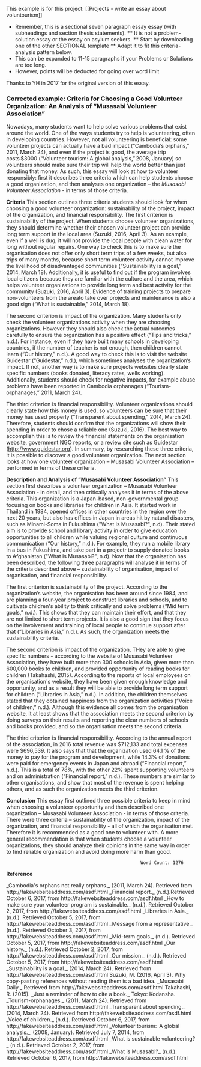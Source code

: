 This example is for this project: [[Projects - write an essay about voluntourism]]
* Remember, this is a sectional seven paragraph essay essay (with subheadings and section thesis statements). 
** It is not a problem-solution essay or the essay on asylum seekers. 
** Start by downloading one of the other SECTIONAL template
** Adapt it to fit this criteria-analysis pattern below. 
* This can be expanded to 11-15 paragraphs if your Problems or Solutions are too long. 
* However, points will be deducted for going over word limit

Thanks to YH in 2017 for the original version of this essay. 



### Corrected example: Criteria for Choosing a Good Volunteer Organization: An Analysis of “Musasabi Volunteer Association”

<example>
 
Nowadays, many students want to help solve various problems that exist around the world. One of the ways students try to help is volunteering, often in developing countries. However, not all volunteering is beneficial: some volunteer projects can actually have a bad impact (“Cambodia’s orphans,” 2011, March 24), and even if the project is good, the average trip costs $3000  (“Volunteer tourism: A global analysis,” 2008, January) so volunteers should make sure their trip will help the world better than just donating that money. As such, this essay will look at how to volunteer responsibly: first it describes three criteria which can help students choose a good organization, and then analyses one organization – the <em>Musasabi Volunteer Association</em> - in terms of those criteria. 
  
<strong>Criteria </strong>
 This section outlines three criteria students should look for when choosing a good volunteer organization: sustainability of the project, impact of the organization, and financial responsibility. The first criterion is sustainability of the project. When students choose volunteer organizations, they should determine whether their chosen volunteer project can provide long term support in the local area (Suzuki, 2016, April 3). As an example, even if a well is dug, it will not provide the local people with clean water for long without regular repairs. One way to check this is to make sure the organisation does not offer only short term trips of a few weeks, but also trips of many months, because short term volunteer activity cannot improve the livelihood of disadvantaged communities (“Sustainability is a goal,” 2014, March 18). Additionally, it is useful to find out if the program involves local citizens because they are familiar with the culture and the area, which helps volunteer organizations to provide long term and best activity for the community (Suzuki, 2016, April 3). Evidence of training projects to prepare non-volunteers from the areato take over projects and maintenance is also a good sign (“What is sustainable,” 2014, March 18). 
 
 The second criterion is impact of the organization. Many students only check the volunteer organizations activity when they are choosing organizations. However they should also check the actual outcomes carefully to ensure the organization has a positive effect (“Tips and tricks,” n.d.). For instance, even if they have built many schools in developing countries, if the number of teacher is not enough, then children cannot learn (“Our history,” n.d.). A good way to check this is to visit the website Guidestar (“Guidestar,” n.d.), which sometimes analyses the organization’s impact. If not, another way is to make sure projects websites clearly state specific numbers (books donated, literacy rates, wells working). Additionally, students should check for negative impacts, for example abuse problems have been reported in Cambodia orphanages (“Tourism-orphanages,” 2011, March 24). 

 The third criterion is financial responsibility. Volunteer organizations should clearly state how this money is used, so volunteers can be sure that their money has used properly (“Transparent about spending,” 2014, March 24). Therefore, students should confirm that the organizations will show their spending in order to chose a reliable one (Suzuki, 2016). The best way to accomplish this is to review the financial statements on the organisation website, government NGO reports, or a review site such as Guidestar (http://www.guidestar.org). In summary, by researching these three criteria, it is possible to discover a good volunteer organization. The next section looks at how one volunteer organization – Musasabi Volunteer Association – performed in terms of these criteria. 
 
<strong>Description and Analysis of “Musasabi Volunteer Association”</strong>
This section first describes a volunteer organization – Musasabi Volunteer Association - in detail, and then critically analyses it in terms of the above criteria. This organization is a Japan-based, non-governmental group focusing on books and libraries for children in Asia. It started work in Thailand in 1984, opened offices in other countries in the region over the next 20 years, but also has offices in Japan in areas hit by natural disasters, such as Minami-Soma in Fukushima ("What is Musasabi?", n.d). Their stated aim is to provide school and library activity in order to give education opportunities to all children while valuing regional culture and continuous communication (“Our history,” n.d.). For example, they run a mobile library in a bus in Fukushima, and take part in a projectr to supply donated books to Afghanistan ("What is Musasabi?", n.d). Now that the organisation has been described, the following three paragraphs will analyse it in terms of the criteria described above – sustainability of organisation, impact of organisation, and financial responsibility. 

The first criterion is sustainability of the project. According to the organization’s website, the organisation has been around since 1984, and are planning a four-year project to construct libraries and schools, and to cultivate children's ability to think critically and solve problems (“Mid term goals,” n.d.). This shows that they can maintain their effort, and that they are not limited to short term projects. It is also a good sign that they focus on the involvement and training of local people to continue support after that (“Libraries in Asia,” n.d.). As such, the organization meets the sustainability criteria. 

The second criterion is impact of the organization. THey are able to give specific numbers - according to the website of Musasabi Volunteer Association, they have built more than 300 schools in Asia, given more than 600,000 books to children, and provided opportunity of reading books for children (Takahashi, 2015). According to the reports of local employees on the organisation's website, they have been given enough knowledge and opportunity, and as a result they will be able to provide long term support for children (“Libraries in Asia,” n.d.). In addition, the children themselves stated that they obtained happiness from the organization activities (“Voice of children,” n.d.). Although this evidence all comes from the organisation website, it at least shows that the association meets the second criterion by doing surveys on their results and reporting the clear numbers of schools and books provided, and so the organisation meets the second criteria. 

The third criterion is financial responsibility. According to the annual report of the association, in 2016 total revenue was $712,133 and total expenses were $696,539. It also says that that the organization used 64.1 % of the money to pay for the program and development, while 14.3% of donations were paid for emergency events in Japan and abroad (“Financial report,” n.d.). This is a total of 78%, with the other 22% spent supporting volunteers and on administration (“Financial report,” n.d.). These numbers are similar to other organisations, and show that most of the revenue is spent helping others, and as such the organization meets the third criterion.
  
<strong>Conclusion</strong>
This essay first outlined three possible criteria to keep in mind when choosing a volunteer opportunity and then described one organization – Musasabi Volunteer Association - in terms of those criteria. There were three criteria – sustainability of the organization, impact of the organization, and financial responsibility - all of which the organisation met. Therefore it is recommended as a good one to volunteer with. A more general recommendation is that when students choose a volunteer organizations, they should analyze their opinions in the same way in order to find reliable organization and avoid doing more harm than good.
      
                                                      Word Count: 1276
<strong>Reference</strong>
</example>


<ref>
_Cambodia's orphans not really orphans._ (2011, March 24). Retrieved from http://fakewebsiteaddress.com/asdf.html
_Financial report._ (n.d.).Retrieved October 6, 2017, from http://fakewebsiteaddress.com/asdf.html
_How to make sure your volunteer program is sustainable._ (n.d.). Retrieved October 2, 2017, from http://fakewebsiteaddress.com/asdf.html
_Libraries in Asia._ (n.d.). Retrieved October 5, 2017, from http://fakewebsiteaddress.com/asdf.html
_Message from a representative._ (n.d.). Retrieved October 3, 2017, from http://fakewebsiteaddress.com/asdf.html
_Mid-term goals._ (n.d.). Retrieved October 5, 2017, from http://fakewebsiteaddress.com/asdf.html
_Our history._ (n.d.). Retrieved October 2, 2017, from http://fakewebsiteaddress.com/asdf.html
_Our mission._ (n.d.). Retrieved October 5, 2017, from http://fakewebsiteaddress.com/asdf.html 
_Sustainability is a goal._ (2014, March 24). Retrieved from http://fakewebsiteaddress.com/asdf.html
Suzuki, M. (2016, April 3). Why copy-pasting references without reading them is a bad idea. _Musasabi Daily._ Retrieved from http://fakewebsiteaddress.com/asdf.html
Takahashi, R. (2015). _Just a reminder of how to cite a book._ Tokyo: Kodansha. 
_Tourism-orphanages._ (2011, March 24). Retrieved from http://fakewebsiteaddress.com/asdf.html
_Transparent about spending._ (2014, March 24). Retrieved from http://fakewebsiteaddress.com/asdf.html
_Voice of children._ (n.d.). Retrieved October 6, 2017, from http://fakewebsiteaddress.com/asdf.html
_Volunteer tourism:  A global analysis._  (2008, January). Retrieved July 7, 2014, from http://fakewebsiteaddress.com/asdf.html
_What is sustainable volunteering?_ (n.d.). Retrieved October 2, 2017, from http://fakewebsiteaddress.com/asdf.html
_What is Musasabi?_ (n.d.). Retrieved October 6, 2017, from http://fakewebsiteaddress.com/asdf.html
</ref>
